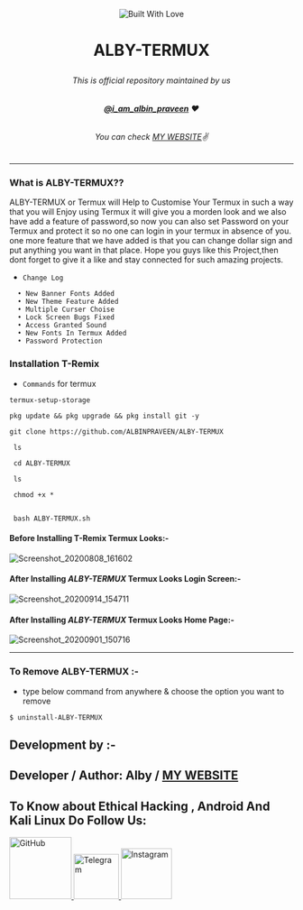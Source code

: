 <p align="center"><a><img title="Built With Love" src="https://forthebadge.com/images/badges/built-for-android.svg"> </a>

# <p align="center">ALBY-TERMUX


###### <p align="center">*This is official repository maintained by us*
###### <p align="center"> *[**@i_am_albin_praveen**](https://www.instagram.com/i_am_albin_praveen/) ❤️*
###### <p align="center"> *You can check [MY WEBSITE](https://albinpraveen.github.io)✌*
---
### What is ALBY-TERMUX??
ALBY-TERMUX or Termux will Help to Customise Your Termux in such a way that you will Enjoy using Termux it will give you a morden look and we also have add a feature of password,so now you can also set Password on your Termux and protect it so no one can login in your termux in absence of you.
one more feature that we have added is that you can change dollar sign and put anything you want in that place.
Hope you guys like this Project,then dont forget to give it a like and stay connected for such amazing projects.

* `Change Log` 
```
  • New Banner Fonts Added
  • New Theme Feature Added
  • Multiple Curser Choise 
  • Lock Screen Bugs Fixed
  • Access Granted Sound
  • New Fonts In Termux Added
  • Password Protection
 ```
 ### Installation T-Remix
  
* `Commands` for termux
```
termux-setup-storage
  
pkg update && pkg upgrade && pkg install git -y

git clone https://github.com/ALBINPRAVEEN/ALBY-TERMUX

 ls

 cd ALBY-TERMUX

 ls

 chmod +x *


 bash ALBY-TERMUX.sh
```


#### Before Installing T-Remix Termux Looks:-

![Screenshot_20200808_161602](https://user-images.githubusercontent.com/64035221/89708658-86510580-d996-11ea-9739-aae202ce3ee2.jpg)

#### After Installing _ALBY-TERMUX_ Termux Looks Login Screen:-

![Screenshot_20200914_154711](https://user-images.githubusercontent.com/64035221/93075754-e298fa80-f6a3-11ea-979d-97ff94c2ddf5.jpg)

#### After Installing _ALBY-TERMUX_ Termux Looks Home Page:-

![Screenshot_20200901_150716]()

***

### To Remove ALBY-TERMUX :- 

* type below command from anywhere & choose the option you want to remove
```
$ uninstall-ALBY-TERMUX
```
## Development by :-

## Developer / Author: Alby / [MY WEBSITE](https://albinpraveen.github,.io/)



## To Know about Ethical Hacking , Android And Kali Linux Do Follow Us:

<a href="https://github.com/ALBINPRAVEEN/"><img src="https://user-images.githubusercontent.com/64035221/96459220-834c7e00-123f-11eb-8417-534058a7ba62.png" alt="GitHub" width="110" height="110">
<a href="https://t.me/i_am_albin_praveen"><img src="https://user-images.githubusercontent.com/64035221/96461243-c576bf00-1241-11eb-8fdf-139b4859bfb0.png" alt="Telegram" width="80" height="80">
<a href="https://www.instagram.com/i_am_albin_praveen/"><img src="https://user-images.githubusercontent.com/64035221/96461629-3d44e980-1242-11eb-8691-46dd14355085.png" alt="Instagram" width="90" height="90">
